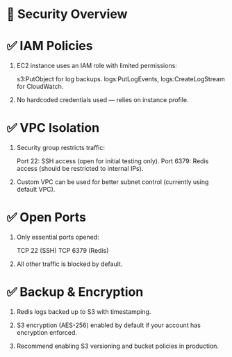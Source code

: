 # 🔐 Security Overview

# ✅ IAM Policies

1. EC2 instance uses an IAM role with limited permissions:

   s3:PutObject for log backups.
   logs:PutLogEvents, logs:CreateLogStream for CloudWatch.

2. No hardcoded credentials used — relies on instance profile.

# ✅ VPC Isolation

1. Security group restricts traffic:

   Port 22: SSH access (open for initial testing only).
   Port 6379: Redis access (should be restricted to internal IPs).

2. Custom VPC can be used for better subnet control (currently using default VPC).

# ✅ Open Ports

1. Only essential ports opened:

   TCP 22 (SSH)
   TCP 6379 (Redis)

2. All other traffic is blocked by default.

# ✅ Backup & Encryption

1. Redis logs backed up to S3 with timestamping.

2. S3 encryption (AES-256) enabled by default if your account has encryption enforced.

3. Recommend enabling S3 versioning and bucket policies in production.


